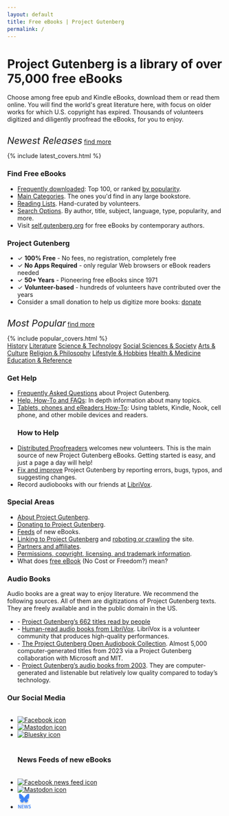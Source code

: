 ```yaml
---
layout: default
title: Free eBooks | Project Gutenberg
permalink: /
---
```

<link rel="stylesheet" href="/gutenberg/homepage.css">

<h1 id="slogan"> Project Gutenberg is a library of over 75,000 free eBooks </h1>

<p id="sub-slogan"> Choose among free epub and Kindle eBooks, download them or read them online. You will find the world's great literature here, with focus on older works for which U.S. copyright has expired. Thousands of volunteers digitized and diligently proofread the eBooks, for you to enjoy. </p>

<!-- Latest Books -->
<div class="library" style="overflow-x: auto; position: relative;">
  <div class="box_shadow" style="min-width: 1260px;">
    <p><label style="font-size: 1.35rem; font-style: italic" for="more_recent">Newest Releases</label> <a href="/browse/recent/last1" id="more_recent" title="find more recent releases">find more</a></p>
    <div class="lib latest no-select">
    {% include latest_covers.html %}
   </div>
 </div>
</div>

<div class="info-box-container">
  <div class="info-box">
    <h3>Find Free eBooks</h3>
    <ul>
      <li><a href="/browse/scores/top">Frequently downloaded</a>: Top 100, or ranked <a href="/ebooks/search/?sort_order=downloads">by popularity</a>.</li>
      <li><a href="/ebooks/categories">Main Categories</a>. The ones you'd find in any large bookstore.</li>
      <li><a href="/ebooks/bookshelf/">Reading Lists</a>. Hand-curated by volunteers.</li>
      <li><a href="/ebooks/">Search Options</a>. By author, title, subject, language, type, popularity, and more.</li>
      <li>Visit <a href="http://self.gutenberg.org">self.gutenberg.org</a> for free eBooks by contemporary authors.</li>
    </ul>
  </div>

  <div class="info-box">
    <h3>Project Gutenberg</h3>
    <ul>
      <li>✓ <strong>100% Free</strong> - No fees, no registration, completely free</li>
      <li>✓ <strong>No Apps Required</strong> - only regular Web browsers or eBook readers needed</li>
      <li>✓ <strong>50+ Years</strong> - Pioneering free eBooks since 1971</li>
      <li>✓ <strong>Volunteer-based</strong> - hundreds of volunteers have contributed over the years</li>
      <li class="small-text">Consider a small donation to help us digitize more books: <a href="/donate"> donate </a></li>
    </ul>
  </div>
</div>

<!-- Popular Selection -->
<div class="library" style="overflow-x: auto; position: relative;">
  <div class="box_shadow" style="min-width: 1260px;">
    <p><label style="font-size: 1.35rem; font-style: italic" for="more_popular">Most Popular</label> <a href="/ebooks/search/?sort_order=downloads" title="Find more popular books" id="more_popular">find more</a></p>
    <div class="lib latest no-select">
    {% include popular_covers.html %}
   </div>
 </div>
</div>

<div class="category-grid">
  <a href="/ebooks/categories.html#history" data-emoji="🏛️">History</a>
  <a href="/ebooks/categories.html#literature" data-emoji="📜">Literature</a>
  <a href="/ebooks/categories.html#science-technology" data-emoji="🔭">Science & Technology</a>
  <a href="/ebooks/categories.html#social-sciences-society" data-emoji="🧑‍🤝‍🧑">Social Sciences & Society</a>
  <a href="/ebooks/categories.html#arts-culture" data-emoji="🎨">Arts & Culture</a>
  <a href="/ebooks/categories.html#religion-philosophy" data-emoji="☯️">Religion & Philosophy</a>
  <a href="/ebooks/categories.html#lifestyle-hobbies" data-emoji="🎯">Lifestyle & Hobbies</a>
  <a href="/ebooks/categories.html#health-medicine" data-emoji="🌿">Health & Medicine</a>
  <a href="/ebooks/categories.html#education-reference" data-emoji="🎓">Education & Reference</a>
</div>

<div class="info-box-container">
  <div class="info-box">
    <h3> Get Help </h3>
    <ul>
      <li><a href="/help/faq.html">Frequently Asked Questions</a> about Project Gutenberg.</li>
      <li><a href="/help/">Help, How-To and FAQs</a>: In depth information about many topics.</li>
      <li><a href="/help/mobile.html">Tablets, phones and eReaders How-To</a>: Using tablets, Kindle, Nook, cell phone, and other mobile devices and readers.</li>
      <h3> How to Help </h3> 
      <li><a href="https://www.pgdp.net">Distributed Proofreaders</a> welcomes new volunteers. This is the main source of new Project Gutenberg eBooks. Getting started is easy, and just a page a day will help! </li>
      <li><a href="/help/errata.html">Fix and improve</a> Project Gutenberg by reporting errors, bugs, typos, and suggesting changes.</li>
      <li>Record audiobooks with our friends at <a href="https://librivox.org">LibriVox</a>.</li>
    </ul>
  </div>

  <div class="info-box">
    <h3> Special Areas </h3>
    <ul>
      <li><a href="/about/">About Project Gutenberg</a>.</li>
      <li><a href="/donate/">Donating to Project Gutenberg</a>.</li>
      <li><a href="/ebooks/feeds.html">Feeds</a> of new eBooks.</li>
      <li><a href="/policy/linking.html">Linking to Project Gutenberg</a> and <a href="/policy/robot_access.html">roboting or crawling</a> the site.</li>
      <li><a href="/about/partners_affiliates.html">Partners and affiliates</a>.</li>
      <li><a href="/policy/permission.html">Permissions, copyright, licensing, and trademark information</a>.</li>
      <li>What does <a href="/about/background/free_ebook.html">free eBook</a> (No Cost or Freedom?) mean?</li>
    </ul>
  </div>
</div>

<div class="info-box-container">
  <div class="info-box">
    <h3>Audio Books</h3>
    <p> Audio books are a great way to enjoy literature. We recommend the following sources. All of them are digitizations of Project Gutenberg texts. They are freely available and in the public domain in the US. </p>
    <ul>
      <li> - <a href="/browse/categories/1">Project Gutenberg’s 662 titles read by people</a> </li>
      <li> - <a href="https://librivox.org">Human-read audio books from LibriVox</a>. LibriVox is a volunteer community that produces high-quality performances. </li>
      <li> - <a href="/browse/categories/2">The Project Gutenberg Open Audiobook Collection</a>. Almost 5,000 computer-generated titles from 2023 via a Project Gutenberg collaboration with Microsoft and MIT. </li>
      <li> - <a href="/browse/categories/2">Project Gutenberg’s audio books from 2003</a>. They are computer-generated and listenable but relatively low quality compared to today’s technology. </li>
    </ul>
  </div>
 
  <div class="info-box">
    <h3>Our Social Media</h3>
    <ul class="icon-list">
      <br>
      <li><a href="https://www.facebook.com/project.gutenberg">
        <img src="/gutenberg/f_icon.png" alt="Facebook icon" >
      </a></li>
      <li><a href="https://mastodon.social/@gutenberg_org" rel="me">
        <img src="/gutenberg/m_icon.png" alt="Mastodon icon" >
      </a></li>
      <li><a href="https://bsky.app/profile/gutenberg.org" rel="me">
        <img src="/gutenberg/b_icon.png" alt="Bluesky icon" >
      </a></li>
      <br>
      <h3>News Feeds of new eBooks</h3>
      <br>
      <li><a href="https://www.facebook.com/gutenberg.new">
        <img src="/gutenberg/f_news_icon.png" alt="Facebook news feed icon" >
      </a></li>
      <li><a href="https://mastodon.social/@gutenberg_new" rel="me">
        <img src="/gutenberg/m_news_icon.png" alt="Mastodon icon" >
      </a></li>
      <li><a href="https://bsky.app/profile/new.gutenberg.org" rel="me">
        <img src="/gutenberg/b_news_icon.png" alt="Bluesky icon" >
      </a></li>
    </ul>
  </div>
</div>
